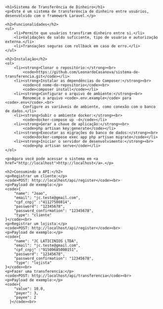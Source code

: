     <h1>Sistema de Transferência de Dinheiro</h1>
    <p>Este é um sistema de transferência de dinheiro entre usuários, desenvolvido com o framework Laravel.</p>

    <h2>Funcionalidades</h2>
    <ul>
        <li>Permite que usuários transfiram dinheiro entre si.</li>
        <li>Validações de saldo suficiente, tipo de usuário e autorização externa.</li>
        <li>Transações seguras com rollback em caso de erro.</li>
    </ul>

    <h2>Instalação</h2>
    <ol>
        <li><strong>Clonar o repositório:</strong><br>
            <code>https://github.com/LeonardoCasanova/sistema-de-transferencia.git</code></li>
        <li><strong>Instalar as dependências do Composer:</strong><br>
            <code>cd nome-do-repositorio</code><br>
            <code>composer install</code></li>
        <li><strong>Configurar o arquivo de ambiente:</strong><br>
            Renomeie o arquivo <code>.env.example</code> para <code>.env</code>.<br>
            Configure as variáveis de ambiente, como conexão com o banco de dados.</li>
        <li><strong>Subir o ambiente docker:</strong><br>
            <code>docker-compose up -d</code></li>    
        <li><strong>Gerar a chave de aplicação:</strong><br>
            <code>php artisan key:generate</code></li>
        <li><strong>Executar as migrações do banco de dados:</strong><br>
            <code>docker-compose exec app php artisan migrate</code></li>
        <li><strong>Iniciar o servidor de desenvolvimento:</strong><br>
            <code>php artisan serve</code></li>
    </ol>

    <p>Agora você pode acessar o sistema em <a href="http://localhost">http://localhost</a>.</p>

    <h2>Consumindo a API:</h2>
    <p>Registrar um cliente:</p>
    <code>POST: http://localhost/api/register</code><br>
    <p>Payload de exemplo:</p>
    <code>{
        "name": "Joao",
        "email": "jc.teste@gmail.com",
        "cpf_cnpj" :"41127580814",
        "password": "12345678",
        "password_confirmation": "12345678",
        "type": "cliente"
    }</code><br>
    <p>Registrar um lojista:</p>
    <code>POST: http://localhost/api/register</code><br>
    <p>Payload de exemplo:</p>
    <code>{
        "name": "JC LATICINIOS LTDA",
        "email": "jc.teste@gmail.com",
        "cpf_cnpj" :"91509685000151",
        "password": "12345678",
        "password_confirmation": "12345678",
        "type": "lojista"
    }</code><br>
    <p>Fazer uma transferencia:</p>
    <code>POST: http://localhost/api/transferencia</code><br>
    <p>Payload de exemplo:</p>
    <code>{
        "value": 10.0,
        "payer": 3,
        "payee": 2
      }</code><br>